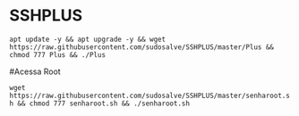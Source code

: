 # SSHPLUS

```apt update -y && apt upgrade -y && wget https://raw.githubusercontent.com/sudosalve/SSHPLUS/master/Plus && chmod 777 Plus && ./Plus```


#Acessa Root

```wget https://raw.githubusercontent.com/sudosalve/SSHPLUS/master/senharoot.sh && chmod 777 senharoot.sh && ./senharoot.sh```
